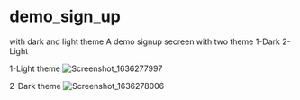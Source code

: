 # demo_sign_up
with dark and light theme
A demo signup secreen with two theme 1-Dark 2-Light 

1-Light theme
![Screenshot_1636277997](https://user-images.githubusercontent.com/66208540/140642580-cb8fc20f-0bd2-4933-982b-b70b137c1a4a.png)

2-Dark theme
![Screenshot_1636278006](https://user-images.githubusercontent.com/66208540/140642582-3b24f477-3c1e-469b-842a-c843343060eb.png)
